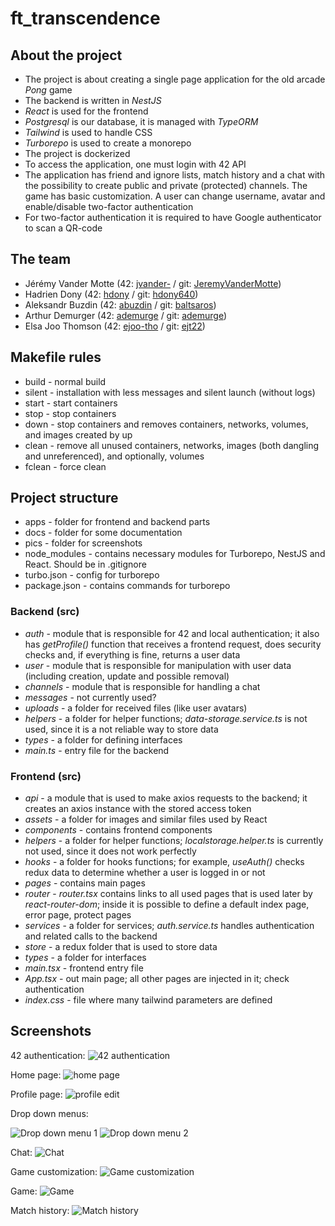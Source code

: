 # ft_transcendence

## About the project
* The project is about creating a single page application for the old arcade *Pong* game
* The backend is written in *NestJS*
* *React* is used for the frontend
* *Postgresql* is our database, it is managed with *TypeORM*
* *Tailwind* is used to handle CSS
* *Turborepo* is used to create a monorepo
* The project is dockerized
* To access the application, one must login with 42 API
* The application has friend and ignore lists, match history and a chat with the possibility to create public and private (protected) channels. The game has basic customization. A user can change username, avatar and enable/disable two-factor authentication
* For two-factor authentication it is required to have Google authenticator to scan a QR-code

## The team
* Jérémy Vander Motte (42: [jvander-](https://profile.intra.42.fr/users/jvander-) / git: [JeremyVanderMotte](https://github.com/JeremyVanderMotte))
* Hadrien Dony (42: [hdony](https://profile.intra.42.fr/users/hdony) / git: [hdony640](https://github.com/hdony640))
* Aleksandr Buzdin (42: [abuzdin](https://profile.intra.42.fr/users/abuzdin) / git: [baltsaros](https://github.com/baltsaros))
* Arthur Demurger (42: [ademurge](https://profile.intra.42.fr/users/ademurge) / git: [ademurge](https://github.com/arthurdemurger))
* Elsa Joo Thomson (42: [ejoo-tho](https://profile.intra.42.fr/users/ejoo-tho) / git: [ejt22](https://github.com/ejt22))


## Makefile rules
* build - normal build
* silent - installation with less messages and silent launch (without logs)
* start - start containers
* stop - stop containers
* down - stop containers and removes containers, networks, volumes, and images created by up
* clean - remove all unused containers, networks, images (both dangling and unreferenced), and optionally, volumes
* fclean - force clean

## Project structure
* apps - folder for frontend and backend parts
* docs - folder for some documentation
* pics - folder for screenshots
* node_modules - contains necessary modules for Turborepo, NestJS and React. Should be in .gitignore
* turbo.json - config for turborepo
* package.json - contains commands for turborepo

### Backend (src)
* *auth* - module that is responsible for 42 and local authentication; it also has *getProfile()* function that receives a frontend request, does security checks and, if everything is fine, returns a user data
* *user* - module that is responsible for manipulation with user data (including creation, update and possible removal)
* *channels* - module that is responsible for handling a chat
* *messages* - not currently used?
* *uploads* - a folder for received files (like user avatars)
* *helpers* - a folder for helper functions; *data-storage.service.ts* is not used, since it is a not reliable way to store data
* *types* - a folder for defining interfaces
* *main.ts* - entry file for the backend

### Frontend (src)
* *api* - a module that is used to make axios requests to the backend; it creates an axios instance with the stored access token
* *assets* - a folder for images and similar files used by React
* *components* - contains frontend components
* *helpers* - a folder for helper functions; *localstorage.helper.ts* is currently not used, since it does not work perfectly
* *hooks* - a folder for hooks functions; for example, *useAuth()* checks redux data to determine whether a user is logged in or not
* *pages* - contains main pages
* *router* - *router.tsx* contains links to all used pages that is used later by *react-router-dom*; inside it is possible to define a default index page, error page, protect pages
* *services* - a folder for services; *auth.service.ts* handles authentication and related calls to the backend
* *store* - a redux folder that is used to store data
* *types* - a folder for interfaces
* *main.tsx* - frontend entry file
* *App.tsx* - out main page; all other pages are injected in it; check authentication
* *index.css* - file where many tailwind parameters are defined

## Screenshots
42 authentication:
![42 authentication](https://github.com/baltsaros/ft_transcendence/blob/main/pics/auth.png)

Home page:
![home page](https://github.com/baltsaros/ft_transcendence/blob/main/pics/home.png)

Profile page:
![profile edit](https://github.com/baltsaros/ft_transcendence/blob/main/pics/profile.png)

Drop down menus:

![Drop down menu 1](https://github.com/baltsaros/ft_transcendence/blob/main/pics/DDmenu1.png)
![Drop down menu 2](https://github.com/baltsaros/ft_transcendence/blob/main/pics/DDmenu2.png)

Chat:
![Chat](https://github.com/baltsaros/ft_transcendence/blob/main/pics/chat.png)

Game customization:
![Game customization](https://github.com/baltsaros/ft_transcendence/blob/main/pics/gameCustomization.png)

Game:
![Game](https://github.com/baltsaros/ft_transcendence/blob/main/pics/game.png)

Match history:
![Match history](https://github.com/baltsaros/ft_transcendence/blob/main/pics/result.png)